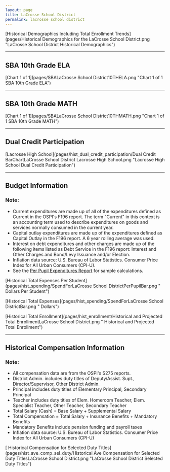 ```yaml
---
layout: page
title: LaCrosse School District
permalink: lacrosse school district
---
```



[Historical Demographics Including Total Enrollment Trends](pages/Historical Demographics for the LaCrosse School District.png "LaCrosse School District Historical Demographics")

___

## SBA 10th Grade ELA

[Chart 1 of 1](pages/SBALaCrosse School District10THELA.png "Chart 1 of 1 SBA 10th Grade ELA")


___

## SBA 10th Grade MATH

[Chart 1 of 1](pages/SBALaCrosse School District10THMATH.png "Chart 1 of 1 SBA 10th Grade MATH")


___

## Dual Credit Participation

[Lacrosse High School](pages/hist_dual_credit_participation/Dual Credit BarChartLaCrosse School District Lacrosse High School.png "Lacrosse High School Dual Credit Participation")


___

## Budget Information
### Note:
- Current expenditures are made up of all of the expenditures defined as Current in the OSPI's F196 report. The term "Current" in this context is an accounting term used to describe expenditures on goods and services normally consumed in the current year.
- Capital outlay expenditures are made up of the expenditures defined as Capital Outlay in the F196 report. A 6 year rolling average was used.
- Interest on debt expenditures and other charges are made up of the following items listed as Debt Service in the F196 report: Interest and Other Charges and Bond/Levy Issuance and/or Election.
- Inflation data source: U.S. Bureau of Labor Statistics. Consumer Price Index for All Urban Consumers (CPI-U).
- See the [Per Pupil Expenditures Report](report_expenditures) for sample calculations.

[Historical Total Expenses Per Student](pages/hist_spending/SpendForLaCrosse School DistrictPerPupilBar.png " Dollars Per Student")

[Historical Total Expenses](pages/hist_spending/SpendForLaCrosse School DistrictBar.png " Dollars")

[Historical Total Enrollment](pages/hist_enrollment/Historical and Projected Total EnrollmentLaCrosse School District.png " Historical and Projected Total Enrollment")


___

## Historical Compensation Information
### Note:
- All compensation data are from the OSPI's S275 reports.
- District Admin. includes duty titles of Deputy/Assist. Supt., Director/Supervisor, Other District Admin.
- Principal includes duty titles of Elementary Principal, Secondary Principal
- Teacher includes duty titles of Elem. Homeroom Teacher, Elem. Specialist Teacher, Other Teacher, Secondary Teacher
- Total Salary (Cash) = Base Salary + Supplemental Salary
- Total Compensation = Total Salary + Insurance Benefits + Mandatory Benefits
- Mandatory Benefits include pension funding and payroll taxes
- Inflation data source: U.S. Bureau of Labor Statistics. Consumer Price Index for All Urban Consumers (CPI-U)

[ Historical Compensation for Selected Duty Titles](pages/hist_ave_comp_sel_duty/Historical Ave Compensation for Selected Duty TitlesLaCrosse School District.png "LaCrosse School District Selected Duty Titles")

